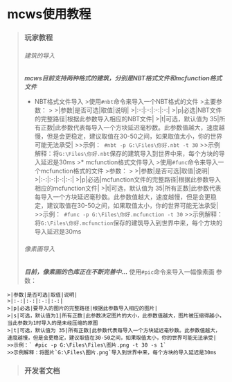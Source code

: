  # mcws使用教程
 
>### 玩家教程
>###### 建筑的导入
>***mcws目前支持两种格式的建筑，分别是NBT格式文件和mcfunction格式文件***
>* NBT格式文件导入
	>使用`#nbt`命令来导入一个NBT格式的文件
	>主要参数：
	>
	>|参数|是否可选|取值|说明|
	>|:-:|:-:|:-:|:-:|
	>|p|必选|NBT文件的完整路径|根据此参数导入相应的NBT文件|
	>|t|可选，默认值为 35|所有正数|此参数代表每导入一个方块延迟毫秒数。此参数值越大，速度越慢，但是会更稳定，建议取值在30-50之间，如果取值太小，你的世界可能无法承受|
	>>示例：` #nbt -p G:\Files\你好.nbt -t 30`
	>>示例解释：将`G:\Files\你好.nbt`保存的建筑导入到世界中来，每个方块的导入延迟是30ms
	>* mcfunction格式文件导入
	>使用`#func`命令来导入一个mcfunction格式的文件
	>参数：
	>
	>|参数|是否可选|取值|说明|
	>|:-:|:-:|:-:|:-:|
	>|p|必选|mcfunction文件的完整路径|根据此参数导入相应的mcfunction文件|
	>|t|可选，默认值为 35|所有正数|此参数代表每导入一个方块延迟毫秒数。此参数值越大，速度越慢，但是会更稳定，建议取值在30-50之间，如果取值太小，你的世界可能无法承受|
	>>示例：` #func -p G:\Files\你好.mcfunction -t 30`
	>>示例解释：将`G:\Files\你好.mcfunction`保存的建筑导入到世界中来，每个方块的导入延迟是30ms
>###### 像素画导入
>***目前，像素画的色库正在不断完善中...***
>使用`#pic`命令来导入一幅像素画
>参数：
>
	>|参数|是否可选|取值|说明|
	>|:-:|:-:|:-:|:-:|
	>|p|必选|要导入的图片的完整路径|根据此参数导入相应的图片|
	>|s|可选，默认值为1|所有正数|此参数决定图片的大小，此参数值越大，图片被压缩得越小，当此参数为1时导入的是未经压缩的原图
	>|t|可选，默认值为 35|所有正数|此参数代表每导入一个方块延迟毫秒数。此参数值越大，速度越慢，但是会更稳定，建议取值在30-50之间，如果取值太小，你的世界可能无法承受|
	>>示例：` #pic -p G:\Files\Files\图片.png -t 30 -s 1`
	>>示例解释：将图片`G:\Files\图片.png`导入到世界中来，每个方块的导入延迟是30ms


>### 开发者文档
